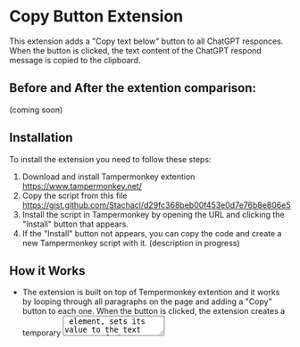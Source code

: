 # Copy Button Extension

This extension adds a "Copy text below" button to all ChatGPT responces. When the button is clicked, the text content of the ChatGPT respond message is copied to the clipboard.

## Before and After the extention comparison: 

(coming soon)

## Installation

To install the extension you need to follow these steps:

1. Download and install Tampermonkey extention https://www.tampermonkey.net/
2. Copy the script from this file https://gist.github.com/Stachacl/d29fc368beb00f453e0d7e76b8e806e5
3. Install the script in Tampermonkey by opening the URL and clicking the "Install" button that appears.
4. If  the "Install" button not appears, you can copy the code and create a new Tampermonkey script with it.
(description in progress)

## How it Works
- The extension is built on top of Tempermonkey extention and it works by looping through all paragraphs on the page and adding a "Copy" button to each one. When the button is clicked, the extension creates a temporary <textarea> element, sets its value to the text content of the paragraph, selects the text in the <textarea>, and executes the "copy" command to copy the text to the clipboard. Finally, the temporary <textarea> element is removed from the page.
- The function checks if the element doesn't already have a button element, and if not, creates a new button.
- Interval function ensures that the copy button is added to all ChatGPT responce messages in the document, even if new messages are added dynamically.

## Working on improvements
- Hide the button if not needed
- Select all the paragraphs in the response message
- Notification "Copied to clipboard!"
- Your suggestions...


## Contributing
If you would like to contribute to this project, please fork the repository and submit a pull request.
